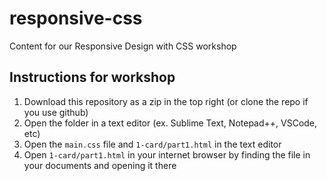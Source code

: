 # responsive-css
Content for our Responsive Design with CSS workshop


## Instructions for workshop
1. Download this repository as a zip in the top right (or clone the repo if you use github)
2. Open the folder in a text editor (ex. Sublime Text, Notepad++, VSCode, etc)
3. Open the `main.css` file and `1-card/part1.html` in the text editor
4. Open `1-card/part1.html` in your internet browser by finding the file in your documents and opening it there
